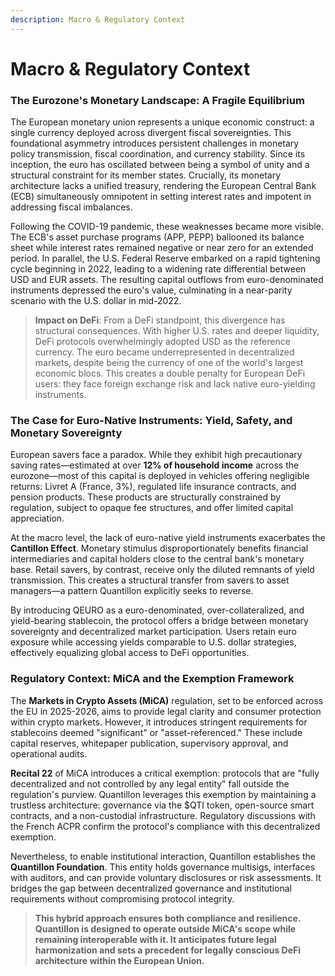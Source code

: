 ```yaml
---
description: Macro & Regulatory Context
---
```


# Macro & Regulatory Context

### The Eurozone's Monetary Landscape: A Fragile Equilibrium

The European monetary union represents a unique economic construct: a single currency deployed across divergent fiscal sovereignties. This foundational asymmetry introduces persistent challenges in monetary policy transmission, fiscal coordination, and currency stability. Since its inception, the euro has oscillated between being a symbol of unity and a structural constraint for its member states. Crucially, its monetary architecture lacks a unified treasury, rendering the European Central Bank (ECB) simultaneously omnipotent in setting interest rates and impotent in addressing fiscal imbalances.

Following the COVID-19 pandemic, these weaknesses became more visible. The ECB's asset purchase programs (APP, PEPP) ballooned its balance sheet while interest rates remained negative or near zero for an extended period. In parallel, the U.S. Federal Reserve embarked on a rapid tightening cycle beginning in 2022, leading to a widening rate differential between USD and EUR assets. The resulting capital outflows from euro-denominated instruments depressed the euro's value, culminating in a near-parity scenario with the U.S. dollar in mid-2022.

> **Impact on DeFi**: From a DeFi standpoint, this divergence has structural consequences. With higher U.S. rates and deeper liquidity, DeFi protocols overwhelmingly adopted USD as the reference currency. The euro became underrepresented in decentralized markets, despite being the currency of one of the world's largest economic blocs. This creates a double penalty for European DeFi users: they face foreign exchange risk and lack native euro-yielding instruments.

### The Case for Euro-Native Instruments: Yield, Safety, and Monetary Sovereignty

European savers face a paradox. While they exhibit high precautionary saving rates—estimated at over **12% of household income** across the eurozone—most of this capital is deployed in vehicles offering negligible returns: Livret A (France, 3%), regulated life insurance contracts, and pension products. These products are structurally constrained by regulation, subject to opaque fee structures, and offer limited capital appreciation.

At the macro level, the lack of euro-native yield instruments exacerbates the **Cantillon Effect**. Monetary stimulus disproportionately benefits financial intermediaries and capital holders close to the central bank's monetary base. Retail savers, by contrast, receive only the diluted remnants of yield transmission. This creates a structural transfer from savers to asset managers—a pattern Quantillon explicitly seeks to reverse.

By introducing QEURO as a euro-denominated, over-collateralized, and yield-bearing stablecoin, the protocol offers a bridge between monetary sovereignty and decentralized market participation. Users retain euro exposure while accessing yields comparable to U.S. dollar strategies, effectively equalizing global access to DeFi opportunities.

### Regulatory Context: MiCA and the Exemption Framework

The **Markets in Crypto Assets (MiCA)** regulation, set to be enforced across the EU in 2025-2026, aims to provide legal clarity and consumer protection within crypto markets. However, it introduces stringent requirements for stablecoins deemed "significant" or "asset-referenced." These include capital reserves, whitepaper publication, supervisory approval, and operational audits.

**Recital 22** of MiCA introduces a critical exemption: protocols that are "fully decentralized and not controlled by any legal entity" fall outside the regulation's purview. Quantillon leverages this exemption by maintaining a trustless architecture: governance via the $QTI token, open-source smart contracts, and a non-custodial infrastructure. Regulatory discussions with the French ACPR confirm the protocol's compliance with this decentralized exemption.

Nevertheless, to enable institutional interaction, Quantillon establishes the **Quantillon Foundation**. This entity holds governance multisigs, interfaces with auditors, and can provide voluntary disclosures or risk assessments. It bridges the gap between decentralized governance and institutional requirements without compromising protocol integrity.

> **This hybrid approach ensures both compliance and resilience. Quantillon is designed to operate outside MiCA's scope while remaining interoperable with it. It anticipates future legal harmonization and sets a precedent for legally conscious DeFi architecture within the European Union.**

